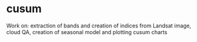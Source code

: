# cusum
Work on: extraction of bands and creation of indices from Landsat image, cloud QA, creation of seasonal model and plotting cusum charts
